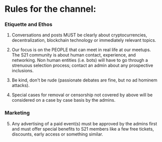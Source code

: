 # Rules for the channel:

### Etiquette and Ethos
1. Conversations and posts MUST be clearly about cryptocurrencies, decentralization, blockchain technology or immediately relevant topics.

2. Our focus is on the PEOPLE that can meet in real life at our meetups. The S21 community is about human contact, experience, and networking. Non human entities (i.e. bots) will have to go through a strenuous selection process; contact an admin about any prospective inclusions.

3. Be kind, don't be rude (passionate debates are fine, but no ad hominem attacks).

4. Special cases for removal or censorship not covered by above will be considered on a case by case basis by the admins.

### Marketing
5. Any advertising of a paid event(s) must be approved by the admins first and must offer special benefits to S21 members like a few free tickets, discounts, early access or something similar.
